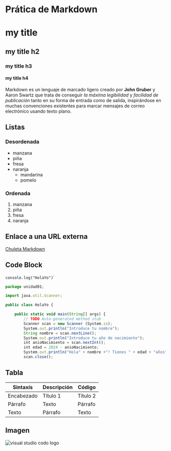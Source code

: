 <!-- HEADINGS -->

# Prática de Markdown
# my title 
## my title h2
### my title h3 
#### my title h4

Markdown es un lenguaje de marcado ligero creado por **John Gruber** y Aaron Swartz que trata de conseguir *la máxima legibilidad* y *facilidad de publicación* tanto en su forma de entrada como de salida, inspirándose en muchas convenciones existentes para marcar mensajes de correo electrónico usando texto plano.

## Listas
### Desordenada

<!-- Unordered list -->
* manzana
* piña
* fresa
* naranja
    * mandarina
    * pomelo

### Ordenada

<!-- Ordered list -->
1. manzana
2. piña
3. fresa
4.  naranja

## Enlace a una URL externa

[Chuleta Markdown](https://www.markdownguide.org/cheat-sheet/)

## Code Block
`console.log("HolaYo")`´
```javascript
package unidad01;

import java.util.Scanner;

public class HolaYo {

	public static void main(String[] args) {
		// TODO Auto-generated method stub
		Scanner scan = new Scanner (System.in);
		System.out.println("Introduce tu nombre");
		String nombre = scan.nextLine();
		System.out.println("Introduce tu año de nacimiento");
		int anioNacimiento = scan.nextInt();
		int edad = 2024 - anioNacimiento;
		System.out.println("Hola" + nombre +"! Tienes " + edad + "años");
		scan.close();
```
## Tabla

| Sintaxís | Descripción | Código |
| -------- | ----------- |--------|
| Encabezado | Título 1 | Título 2|
| Párrafo | Texto| Párrafo 
|Texto|Párrafo|Texto 

## Imagen

![visual studio codo logo](https://brandlogos.net/wp-content/uploads/2021/11/visual-studio-code-logo.png "Visual studio code logo")